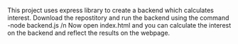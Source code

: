 This project uses express library to create a backend which calculates interest.
Download the repostitory and run the backend using the command   -node backend.js /n
Now open index.html and you can calculate the interest on the backend and reflect the results on the webpage.
